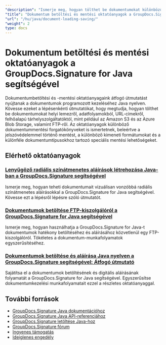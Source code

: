 ```yaml
---
"description": "Ismerje meg, hogyan tölthet be dokumentumokat különböző forrásokból, és hogyan menthet aláírt dokumentumokat különböző lehetőségekkel a GroupDocs.Signature for Java használatával."
"title": "Dokumentum betöltési és mentési oktatóanyagok a GroupDocs.Signature for Java segítségével"
"url": "/hu/java/document-loading-saving/"
"weight": 2
type: docs
---
```

# Dokumentum betöltési és mentési oktatóanyagok a GroupDocs.Signature for Java segítségével

Dokumentumbetöltési és -mentési oktatóanyagaink átfogó útmutatást nyújtanak a dokumentumok programozott kezeléséhez Java nyelven. Kövesse ezeket a lépésenkénti útmutatókat, hogy megtudja, hogyan tölthet be dokumentumokat helyi lemezről, adatfolyamokból, URL-címekről, felhőalapú tárhelyszolgáltatóktól, mint például az Amazon S3 és az Azure Blob Storage, valamint FTP-ről. Az oktatóanyagok különböző dokumentummentési forgatókönyveket is ismertetnek, beleértve a jelszóvédelemmel történő mentést, a különböző kimeneti formátumokat és a különféle dokumentumtípusokhoz tartozó speciális mentési lehetőségeket.

## Elérhető oktatóanyagok

### [Lenyűgöző radiális színátmenetes aláírások létrehozása Java-ban a GroupDocs.Signature segítségével](./groupdocs-signature-java-radial-gradient-sig/)
Ismerje meg, hogyan teheti dokumentumait vizuálisan vonzóbbá radiális színátmenetes aláírásokkal a GroupDocs.Signature for Java segítségével. Kövesse ezt a lépésről lépésre szóló útmutatót.

### [Dokumentumok betöltése FTP-kiszolgálóról a GroupDocs.Signature for Java segítségével](./load-documents-from-ftp-groupdocs-signature-java/)
Ismerje meg, hogyan használhatja a GroupDocs.Signature for Java-t dokumentumok hatékony betöltéséhez és aláírásához közvetlenül egy FTP-kiszolgálóról. Tökéletes a dokumentum-munkafolyamatok egyszerűsítéséhez.

### [Dokumentumok betöltése és aláírása Java nyelven a GroupDocs.Signature segítségével: Átfogó útmutató](./load-sign-document-groupdocs-signature-java/)
Sajátítsa el a dokumentumok betöltésének és digitális aláírásának folyamatát a GroupDocs.Signature for Java segítségével. Egyszerűsítse dokumentumkezelési munkafolyamatait ezzel a részletes oktatóanyaggal.

## További források

- [GroupDocs.Signature Java dokumentációhoz](https://docs.groupdocs.com/signature/java/)
- [GroupDocs.Signature Java API-referenciához](https://reference.groupdocs.com/signature/java/)
- [GroupDocs.Signature letöltése Java-hoz](https://releases.groupdocs.com/signature/java/)
- [GroupDocs.Signature fórum](https://forum.groupdocs.com/c/signature)
- [Ingyenes támogatás](https://forum.groupdocs.com/)
- [Ideiglenes engedély](https://purchase.groupdocs.com/temporary-license/)